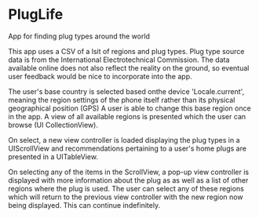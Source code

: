 # PlugLife
App for finding plug types around the world

This app uses a CSV of a lsit of regions and plug types. Plug type source data is from the International Electrotechnical Commission.
The data available online does not also reflect the reality on the ground, so eventual user feedback would be nice to incorporate into the app.

The user's base country is selected based onthe device 'Locale.current', meaning the region settings of the phone itself rather than its physical geographical position (GPS)
A user is able to change this base region once in the app. A view of all available regions is presented which the user can browse (UI CollectionView).

On select, a new view controller is loaded displaying the plug types in a UIScrollView and recommendations pertaining to a user's home plugs are presented in a UITableView.

On selecting any of the items in the ScrollView, a pop-up view controller is displayed with more information about the plug as as well as a list of other regions where the plug is used. The user can select any of these regions which will return to the previous view controller with the new region now being displayed. This can continue indefinitely. 

